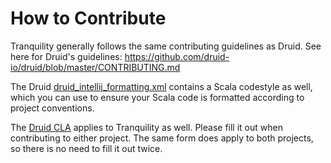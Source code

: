 # How to Contribute

Tranquility generally follows the same contributing guidelines as Druid. See here for Druid's guidelines:
https://github.com/druid-io/druid/blob/master/CONTRIBUTING.md

The Druid [druid_intellij_formatting.xml](https://github.com/druid-io/druid/raw/master/druid_intellij_formatting.xml) 
contains a Scala codestyle as well, which you can use to ensure your Scala code is formatted according to project 
conventions.

The [Druid CLA](http://druid.io/community/cla.html) applies to Tranquility as well. Please fill it out when
contributing to either project. The same form does apply to both projects, so there is no need to fill it out twice.
